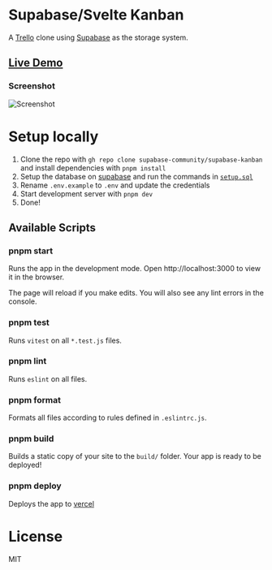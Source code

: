 # Supabase/Svelte Kanban

A [Trello](https://trello.com) clone using [Supabase](https://supabase.io) as the storage system.

## [Live Demo](https://supabase-kanban.vercel.app/)

### Screenshot

![Screenshot](https://github.com/supabase-community/supabase-kanban/blob/master/screenshot.png)

# Setup locally

1. Clone the repo with `gh repo clone supabase-community/supabase-kanban` and install dependencies with `pnpm install`
2. Setup the database on [supabase](https://supabase.io) and run the commands in [`setup.sql`](https://github.com/supabase-community/supabase-kanban/blob/master/setup.sql)
3. Rename `.env.example` to `.env` and update the credentials
4. Start development server with `pnpm dev`
5. Done!

## Available Scripts

### pnpm start

Runs the app in the development mode.
Open http://localhost:3000 to view it in the browser.

The page will reload if you make edits.
You will also see any lint errors in the console.

### pnpm test

Runs `vitest` on all `*.test.js` files.

### pnpm lint

Runs `eslint` on all files.

### pnpm format

Formats all files according to rules defined in `.eslintrc.js`.

### pnpm build

Builds a static copy of your site to the `build/` folder.
Your app is ready to be deployed!

### pnpm deploy

Deploys the app to [vercel](https://vercel.com)

# License

MIT

